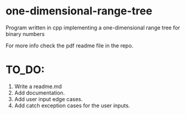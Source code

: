 # one-dimensional-range-tree
Program written in cpp implementing a one-dimensional range tree for binary numbers

For more info check the pdf readme file in the repo.

# TO_DO:
1. Write a readme.md
2. Add documentation.
3. Add user input edge cases.
4. Add catch exception cases for the user inputs.

